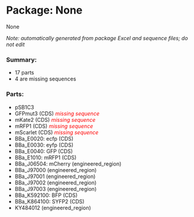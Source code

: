 # Package: None

None

_Note: automatically generated from package Excel and sequence files; do not edit_

### Summary:

- 17 parts
- 4 are missing sequences

### Parts:

- pSB1C3
- GFPmut3 (CDS) _<span style="color:red">missing sequence</span>_
- mKate2 (CDS) _<span style="color:red">missing sequence</span>_
- mRFP1 (CDS) _<span style="color:red">missing sequence</span>_
- mScarlet (CDS) _<span style="color:red">missing sequence</span>_
- BBa_E0020: ecfp (CDS)
- BBa_E0030: eyfp (CDS)
- BBa_E0040: GFP (CDS)
- BBa_E1010: mRFP1 (CDS)
- BBa_J06504: mCherry (engineered_region)
- BBa_J97000 (engineered_region)
- BBa_J97001 (engineered_region)
- BBa_J97002 (engineered_region)
- BBa_J97003 (engineered_region)
- BBa_K592100: BFP (CDS)
- BBa_K864100: SYFP2 (CDS)
- KY484012 (engineered_region)
